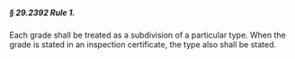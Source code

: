 ##### § 29.2392 Rule 1. #####

Each grade shall be treated as a subdivision of a particular type. When the grade is stated in an inspection certificate, the type also shall be stated.